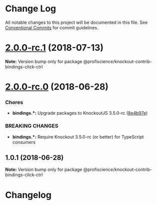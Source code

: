 # Change Log

All notable changes to this project will be documented in this file.
See [Conventional Commits](https://conventionalcommits.org) for commit guidelines.

<a name="2.0.0-rc.1"></a>
# [2.0.0-rc.1](https://github.com/Profiscience/knockout-contrib/compare/@profiscience/knockout-contrib-bindings-click-ctrl@2.0.0-rc.0...@profiscience/knockout-contrib-bindings-click-ctrl@2.0.0-rc.1) (2018-07-13)




**Note:** Version bump only for package @profiscience/knockout-contrib-bindings-click-ctrl

<a name="2.0.0-rc.0"></a>
# [2.0.0-rc.0](https://github.com/Profiscience/knockout-contrib/compare/@profiscience/knockout-contrib-bindings-click-ctrl@1.0.1...@profiscience/knockout-contrib-bindings-click-ctrl@2.0.0-rc.0) (2018-06-28)


### Chores

* **bindings.*:** Upgrade packages to KnockoutJS 3.5.0-rc ([8e4b97e](https://github.com/Profiscience/knockout-contrib/commit/8e4b97e))


### BREAKING CHANGES

* **bindings.*:** Require Knockout 3.5.0-rc (or better) for TypeScript consumers




<a name="1.0.1"></a>
## 1.0.1 (2018-06-28)




**Note:** Version bump only for package @profiscience/knockout-contrib-bindings-click-ctrl

# Changelog
